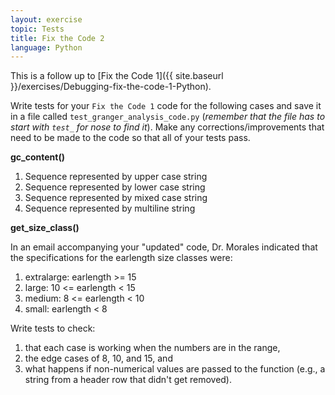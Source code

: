 ```yaml
---
layout: exercise
topic: Tests
title: Fix the Code 2
language: Python
---
```


This is a follow up to [Fix the Code 1]({{ site.baseurl }}/exercises/Debugging-fix-the-code-1-Python).

Write tests for your `Fix the Code 1` code for the following cases and
save it in a file called `test_granger_analysis_code.py` (*remember that
the file has to start with `test_` for nose to find it*). Make any
corrections/improvements that need to be made to the code so that all of
your tests pass.

**gc_content()**

1.  Sequence represented by upper case string
2.  Sequence represented by lower case string
3.  Sequence represented by mixed case string
4.  Sequence represented by multiline string

**get_size_class()**

In an email accompanying your "updated" code, Dr. Morales indicated that
the specifications for the earlength size classes were:

1.  extralarge: earlength >= 15
2.  large: 10 <= earlength < 15
3.  medium: 8 <= earlength < 10
4.  small: earlength < 8

Write tests to check:

1.  that each case is working when the numbers are in the range,
2.  the edge cases of 8, 10, and 15, and
3.  what happens if non-numerical values are passed to the function
    (e.g., a string from a header row that didn't get removed).
